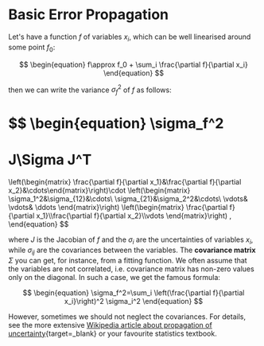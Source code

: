 
# Basic Error Propagation

Let's have a function $f$ of variables $x_i$, which can be well linearised around some point $f_0$:

$$
\begin{equation}
f\approx f_0 + \sum_i \frac{\partial f}{\partial x_i}
\end{equation}
$$

then we can write the variance $\sigma_f^2$ of $f$ as follows:

$$
\begin{equation}
\sigma_f^2
=
J\Sigma J^T
=
\left(\begin{matrix} \frac{\partial f}{\partial x_1}&\frac{\partial f}{\partial x_2}&\cdots\end{matrix}\right)\cdot
\left(\begin{matrix} \sigma_1^2&\sigma_{12}&\cdots\\ \sigma_{21}&\sigma_2^2&\cdots\\ \vdots& \vdots& \ddots \end{matrix}\right)
\left(\begin{matrix} \frac{\partial f}{\partial x_1}\\\frac{\partial f}{\partial x_2}\\\vdots \end{matrix}\right)
,
\end{equation}
$$

where $J$ is the Jacobian of $f$ and the $\sigma_i$ are the uncertainties of variables $x_i$, while $\sigma_{ij}$ are the covariances between the variables.
The **covariance matrix** $\Sigma$ you can get, for instance, from a fitting function.
We often assume that the variables are not correlated, i.e. covariance matrix has non-zero values only on the diagonal.
In such a case, we get the famous formula:

$$
\begin{equation}
\sigma_f^2=\sum_i \left(\frac{\partial f}{\partial x_i}\right)^2 \sigma_i^2
\end{equation}
$$

However, sometimes we should not neglect the covariances.
For details, see the more extensive [Wikipedia article about propagation of uncertainty][wiki_propagation_uncertainty]{target=_blank} or your favourite statistics textbook.

[wiki_propagation_uncertainty]: https://en.wikipedia.org/wiki/Propagation_of_uncertainty
